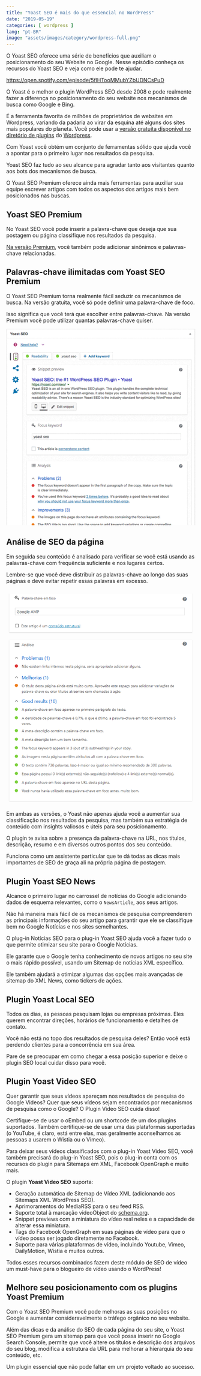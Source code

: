 ```yaml
---
title: "Yoast SEO é mais do que essencial no WordPress"
date: "2019-05-19"
categories: [ wordpress ]
lang: "pt-BR"
image: "assets/images/category/wordpress-full.png"
---
```


O Yoast SEO oferece uma série de benefícios que auxiliam o posicionamento do seu Website no Google. Nesse episódio conheça os recursos do Yoast SEO e veja como ele pode te ajudar.

https://open.spotify.com/episode/5flHTooMMubYZbUDNCsPuD

O Yoast é o melhor o plugin WordPress SEO desde 2008 e pode realmente fazer a diferença no posicionamento do seu website nos mecanismos de busca como Google e Bing.

É a ferramenta favorita de milhões de proprietários de websites em Wordpress, variando da padaria ao virar da esquina até alguns dos sites mais populares do planeta. Você pode usar a [versão gratuita disponível no diretório de plugins](https://br.wordpress.org/plugins/wordpress-seo/) do [Wordpress](https://www.luizeof.com.br/).

Com Yoast você obtém um conjunto de ferramentas sólido que ajuda você a apontar para o primeiro lugar nos resultados da pesquisa.

Yoast SEO faz tudo ao seu alcance para agradar tanto aos visitantes quanto aos bots dos mecanismos de busca.

O Yoast SEO Premium oferece ainda mais ferramentas para auxiliar sua equipe escrever artigos com todos os aspectos dos artigos mais bem posicionados nas buscas.

## Yoast SEO Premium

No Yoast SEO você pode inserir a palavra-chave que deseja que sua postagem ou página classifique nos resultados da pesquisa.

[Na versão Premium](https://yoast.com/wordpress/plugins/seo/), você também pode adicionar sinônimos e palavras-chave relacionadas.

## Palavras-chave ilimitadas com Yoast SEO Premium

O Yoast SEO Premium torna realmente fácil seduzir os mecanismos de busca. Na versão gratuita, você só pode definir uma palavra-chave de foco.

Isso significa que você terá que escolher entre palavras-chave. Na versão Premium você pode utilizar quantas palavras-chave quiser.

![Palavras-chave Ilimitadas com Yoast SEO Premium](/assets/images/0_iUikEo8NO0d6WyKS.png)

## Análise de SEO da página

Em seguida seu conteúdo é analisado para verificar se você está usando as palavras-chave com frequência suficiente e nos lugares certos.

Lembre-se que você deve distribuir as palavras-chave ao longo das suas páginas e deve evitar repetir essas palavras em excesso.

![Análise do Yoast SEO da página](/assets/images/0_65a4LlpSgWjmC_j6.png)

Em ambas as versões, o Yoast não apenas ajuda você a aumentar sua classificação nos resultados da pesquisa, mas também sua estratégia de conteúdo com insights valiosos e úteis para seu posicionamento.

O plugin te avisa sobre a presença da palavra-chave na URL, nos títulos, descrição, resumo e em diversos outros pontos dos seu conteúdo.

Funciona como um assistente particular que te dá todas as dicas mais importantes de SEO de graça ali na própria página de postagem.

## Plugin Yoast SEO News

Alcance o primeiro lugar no carrossel de notícias do Google adicionando dados de esquema relevantes, como o `NewsArticle`, aos seus artigos.

Não há maneira mais fácil de os mecanismos de pesquisa compreenderem as principais informações do seu artigo para garantir que ele se classifique bem no Google Notícias e nos sites semelhantes.

O plug-in Notícias SEO para o plug-in Yoast SEO ajuda você a fazer tudo o que permite otimizar seu site para o Google Notícias.

Ele garante que o Google tenha conhecimento de novos artigos no seu site o mais rápido possível, usando um Sitemap de notícias XML específico.

Ele também ajudará a otimizar algumas das opções mais avançadas de sitemap do XML News, como tickers de ações.

## Plugin Yoast Local SEO

Todos os dias, as pessoas pesquisam lojas ou empresas próximas. Eles querem encontrar direções, horários de funcionamento e detalhes de contato.

Você não está no topo dos resultados de pesquisa deles? Então você está perdendo clientes para a concorrência em sua área.

Pare de se preocupar em como chegar a essa posição superior e deixe o plugin SEO local cuidar disso para você.

## Plugin Yoast Video SEO

Quer garantir que seus vídeos apareçam nos resultados de pesquisa do Google Videos? Quer que seus vídeos sejam encontrados por mecanismos de pesquisa como o Google? O Plugin Video SEO cuida disso!

Certifique-se de usar o oEmbed ou um shortcode de um dos plugins suportados. Também certifique-se de usar uma das plataformas suportadas (o YouTube, é claro, está entre elas, mas geralmente aconselhamos as pessoas a usarem o Wistia ou o Vimeo).

Para deixar seus vídeos classificados com o plug-in Yoast Video SEO, você também precisará do plug-in Yoast SEO, pois o plug-in conta com os recursos do plugin para Sitemaps em XML, Facebook OpenGraph e muito mais.

O plugin **Yoast Video SEO** suporta:

- Geração automática de Sitemap de Vídeo XML (adicionando aos Sitemaps XML WordPress SEO).
- Aprimoramentos do MediaRSS para o seu feed RSS.
- Suporte total à marcação videoObject do [schema.org](https://schema.org/).
- Snippet previews com a miniatura do vídeo real neles e a capacidade de alterar essa miniatura.
- Tags do Facebook OpenGraph em suas páginas de vídeo para que o vídeo possa ser jogado diretamente no Facebook.
- Suporte para várias plataformas de vídeo, incluindo Youtube, Vimeo, DailyMotion, Wistia e muitos outros.

Todos esses recursos combinados fazem deste módulo de SEO de vídeo um must-have para o blogueiro de vídeo usando o WordPress!

## Melhore seu posicionamento com os plugins Yoast Premium

Com o Yoast SEO Premium você pode melhoras as suas posições no Google e aumentar consideravelmente o tráfego orgânico no seu website.

Além das dicas e da análise do SEO de cada página do seu site, o Yoast SEO Premium gera um sitemap para que você possa inserir no Google Search Console, permite que você altere os títulos e descrição dos arquivos do seu blog, modifica a estrutura da URL para melhorar a hierarquia do seu conteúdo, etc.

Um plugin essencial que não pode faltar em um projeto voltado ao sucesso.
